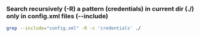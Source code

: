  ### Search recursively (-R) a pattern (credentials) in current dir (./) only in config.xml files (--include)
 ```bash
 grep --include="config.xml" -R -c 'credentials' ./
```
